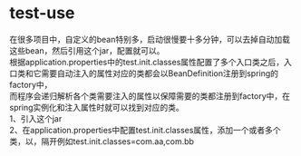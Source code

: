# test-use
在很多项目中，自定义的bean特别多，启动很慢要十多分钟，可以去掉自动加载这些bean，然后引用这个jar，配置就可以。  
根据application.properties中的test.init.classes属性配置了多个入口类之后，入口类和它需要自动注入的属性对应的类都会以BeanDefinition注册到spring的factory中，  
而程序会递归解析各个类需要注入的属性以保障需要的类都注册到factory中，在spring实例化和注入属性时就可以找到对应的类。  
1、引入这个jar  
2、在application.properties中配置test.init.classes属性，添加一个或者多个类，以，隔开例如test.init.classes=com.aa,com.bb
